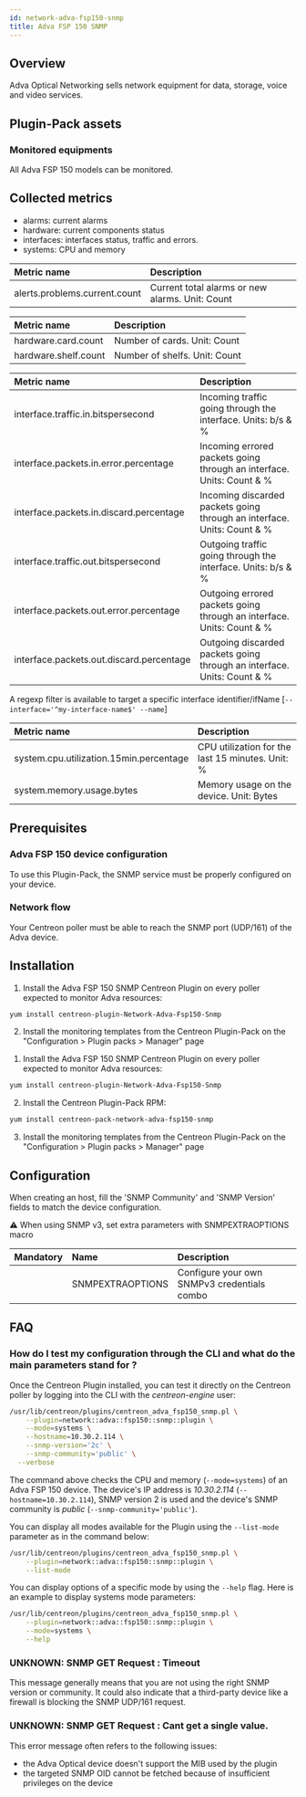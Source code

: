```yaml
---
id: network-adva-fsp150-snmp
title: Adva FSP 150 SNMP
---
```


## Overview

Adva Optical Networking sells network equipment for data, storage, voice and video services.

## Plugin-Pack assets 

### Monitored equipments

All Adva FSP 150 models can be monitored.

## Collected metrics

* alarms: current alarms
* hardware: current components status
* interfaces: interfaces status, traffic and errors.
* systems: CPU and memory

<!--DOCUSAURUS_CODE_TABS-->

<!--Alarms-->

| Metric name                        | Description                                                         |
| :--------------------------------- | :------------------------------------------------------------------ |
| alerts.problems.current.count      | Current total alarms or new alarms. Unit: Count                     |

<!--Hardware-->

| Metric name                             | Description                                                         |
| :-------------------------------------- | :------------------------------------------------------------------ |
| hardware.card.count                     | Number of cards. Unit: Count                                        |
| hardware.shelf.count                    | Number of shelfs. Unit: Count                                       |

<!--Interfaces-->

| Metric name                               | Description                                                             |
| :---------------------------------------- | :---------------------------------------------------------------------- |
| interface.traffic.in.bitspersecond        | Incoming traffic going through the interface. Units: b/s & %            |
| interface.packets.in.error.percentage     | Incoming errored packets going through an interface. Units: Count & %   |
| interface.packets.in.discard.percentage   | Incoming discarded packets going through an interface. Units: Count & % |
| interface.traffic.out.bitspersecond       | Outgoing traffic going through the interface. Units: b/s & %            |
| interface.packets.out.error.percentage    | Outgoing errored packets going through an interface. Units: Count & %   |
| interface.packets.out.discard.percentage  | Outgoing discarded packets going through an interface. Units: Count & % |

A regexp filter is available to target a specific interface identifier/ifName [```--interface='^my-interface-name$' --name```] 

<!--Systems-->

| Metric name                             | Description                                                         |
| :-------------------------------------- | :------------------------------------------------------------------ |
| system.cpu.utilization.15min.percentage | CPU utilization for the last 15 minutes. Unit: %                    |
| system.memory.usage.bytes               | Memory usage on the device. Unit: Bytes                             |

<!--END_DOCUSAURUS_CODE_TABS-->

## Prerequisites

### Adva FSP 150 device configuration 

To use this Plugin-Pack, the SNMP service must be properly configured on your device.

### Network flow

Your Centreon poller must be able to reach the SNMP port (UDP/161) of the Adva device.

## Installation

<!--DOCUSAURUS_CODE_TABS-->

<!--Online IMP Licence & IT-100 Editions-->

1. Install the Adva FSP 150 SNMP Centreon Plugin on every poller expected to monitor Adva resources:

```bash
yum install centreon-plugin-Network-Adva-Fsp150-Snmp
```

2. Install the monitoring templates from the Centreon Plugin-Pack on the "Configuration > Plugin packs > Manager" page


<!--Offline IMP License-->

1. Install the Adva FSP 150 SNMP Centreon Plugin on every poller expected to monitor Adva resources:

```bash
yum install centreon-plugin-Network-Adva-Fsp150-Snmp
```

2. Install the Centreon Plugin-Pack RPM:

```bash
yum install centreon-pack-network-adva-fsp150-snmp
```

3. Install the monitoring templates from the Centreon Plugin-Pack on the "Configuration > Plugin packs > Manager" page

<!--END_DOCUSAURUS_CODE_TABS-->

## Configuration

When creating an host, fill the 'SNMP Community' and 'SNMP Version' fields to match the device configuration. 

  :warning: When using SNMP v3, set extra parameters with SNMPEXTRAOPTIONS macro 

| Mandatory   | Name              | Description                                    |
| :---------- | :---------------- | :--------------------------------------------- |
|             | SNMPEXTRAOPTIONS  | Configure your own SNMPv3 credentials combo    |

## FAQ

### How do I test my configuration through the CLI and what do the main parameters stand for ? 

Once the Centreon Plugin installed, you can test it directly on the Centreon poller by logging into the CLI with the *centreon-engine* user:

```bash
/usr/lib/centreon/plugins/centreon_adva_fsp150_snmp.pl \
	--plugin=network::adva::fsp150::snmp::plugin \
	--mode=systems \
	--hostname=10.30.2.114 \
	--snmp-version='2c' \
	--snmp-community='public' \
  --verbose 
```

The command above checks the CPU and memory (```--mode=systems```) of an Adva FSP 150 device. The device's IP address is *10.30.2.114* (```--hostname=10.30.2.114```), SNMP version 2 is used and the device's SNMP community is *public* (```--snmp-community='public'```).

You can display all modes available for the Plugin using the ```--list-mode``` parameter as in the command below: 

```bash
/usr/lib/centreon/plugins/centreon_adva_fsp150_snmp.pl \
    --plugin=network::adva::fsp150::snmp::plugin \
    --list-mode
```

You can display options of a specific mode by using the ```--help``` flag. Here is an example to display systems mode parameters:

```bash
/usr/lib/centreon/plugins/centreon_adva_fsp150_snmp.pl \
    --plugin=network::adva::fsp150::snmp::plugin \
    --mode=systems \
    --help
```

### UNKNOWN: SNMP GET Request : Timeout

This message generally means that you are not using the right SNMP version or community. It could also indicate that a third-party device like a firewall is blocking the SNMP UDP/161 request.

### UNKNOWN: SNMP GET Request : Cant get a single value.

This error message often refers to the following issues: 
  - the Adva Optical device doesn't support the MIB used by the plugin
  - the targeted SNMP OID cannot be fetched because of insufficient privileges on the device
